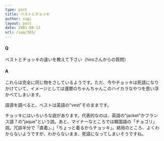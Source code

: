 ```yaml
---
type: post
title: ベストとチョッキ
author: sugi
layout: post
date: 2001-09-13
url: /saq/365/
---
```

#### Q 

ベストとチョッキの違いを教えて下さい（hiroさんからの質問）

#### A 

これらは完全に同じ物をさしているようです。ただ、今やチョッキは死語になりかけていて、イメージとしては還暦のちゃんちゃんこのハイカラなやつを思い浮かべてしまいます。

語源を調べると、ベストは英語の"vest"そのままです。

チョッキにはいろいろな説があります。代表的なのは、英語の"jacket"かフランス語？の"jaque"という説。あと、マイナーなところでは韓国語の「チョゴリ」説。冗談半分で「直着」、」「ちょっと着るからチョッキ」。結局のところ、よくわからないようですが、わからないまま、死語になってしまいそうですね。